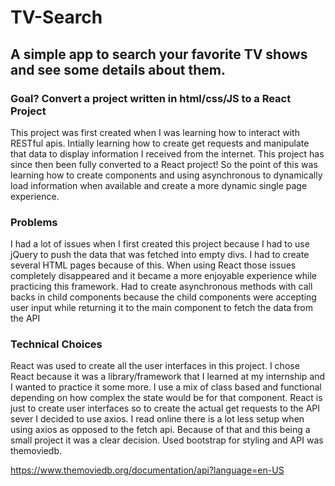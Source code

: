 # TV-Search

## A simple app to search your favorite TV shows and see some details about them.

### Goal? Convert a project written in html/css/JS to a React Project
This project was first created when I was learning how to interact with RESTful apis. Intially learning how to create get requests and manipulate that data to display information I received from the internet. This project has since then been fully converted to a React project! So the point of this was learning how to create components and using asynchronous to dynamically load information when available and create a more dynamic single page experience. 

### Problems
I had a lot of issues when I first created this project because I had to use jQuery to push the data that was fetched into empty divs. I had to create several HTML pages because of this. When using React those issues completely disappeared and it became a more enjoyable experience while practicing this framework. Had to create asynchronous methods with call backs in child components because the child components were accepting user input while returning it to the main component to fetch the data from the API
### Technical Choices
React was used to create all the user interfaces in this project. I chose React because it was a library/framework that I learned at my internship and I wanted to practice it some more. I use a mix of class based and functional depending on how complex the state would be for that component. React is just to create user interfaces so to create the actual get requests to the API sever I decided to use axios. I read online there is a lot less setup when using axios as opposed to the fetch api. Because of that and this being a small project it was a clear decision. Used bootstrap for styling and API was themoviedb.

https://www.themoviedb.org/documentation/api?language=en-US
